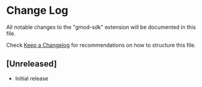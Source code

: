 # Change Log

All notable changes to the "gmod-sdk" extension will be documented in this file.

Check [Keep a Changelog](http://keepachangelog.com/) for recommendations on how to structure this file.

## [Unreleased]

- Initial release